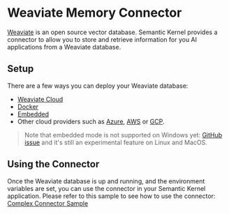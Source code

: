 # Weaviate Memory Connector

[Weaviate](https://weaviate.io/developers/weaviate) is an open source vector database. Semantic Kernel provides a connector to allow you to store and retrieve information for you AI applications from a Weaviate database.

## Setup

There are a few ways you can deploy your Weaviate database:
- [Weaviate Cloud](https://weaviate.io/developers/weaviate/installation/weaviate-cloud-services)
- [Docker](https://weaviate.io/developers/weaviate/installation/docker-compose)
- [Embedded](https://weaviate.io/developers/weaviate/installation/embedded)
- Other cloud providers such as [Azure](https://azuremarketplace.microsoft.com/en-us/marketplace/apps/weaviatebv1686614539420.weaviate_1?tab=Overview), [AWS](https://weaviate.io/developers/weaviate/installation/aws-marketplace) or [GCP](https://weaviate.io/developers/weaviate/installation/gc-marketplace).

> Note that embedded mode is not supported on Windows yet: [GitHub issue](https://github.com/weaviate/weaviate/issues/3315) and it's still an experimental feature on Linux and MacOS.

## Using the Connector

Once the Weaviate database is up and running, and the environment variables are set, you can use the connector in your Semantic Kernel application. Please refer to this sample to see how to use the connector: [Complex Connector Sample](../../../../samples/concepts/memory/complex_memory.py)
